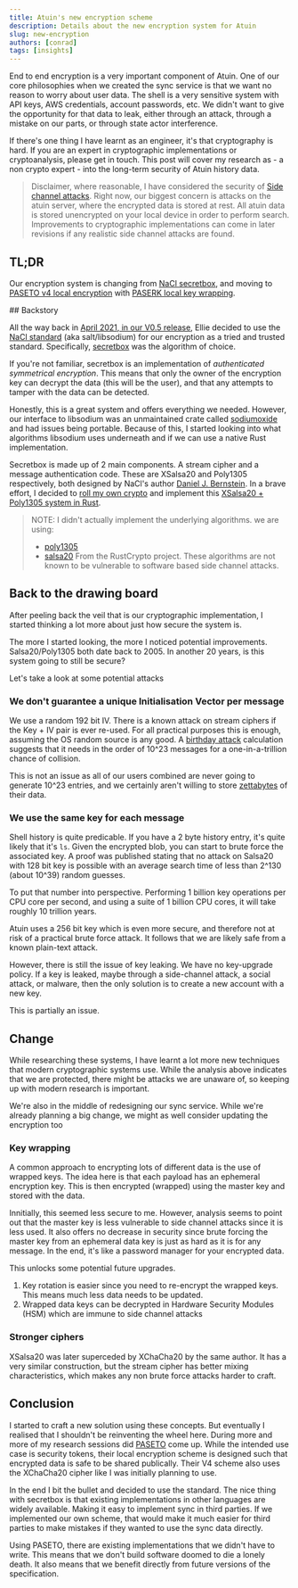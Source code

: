 ```yaml
---
title: Atuin's new encryption scheme
description: Details about the new encryption system for Atuin
slug: new-encryption
authors: [conrad]
tags: [insights]
---
```


End to end encryption is a very important component of Atuin.
One of our core philosophies when we created the sync service is that
we want no reason to worry about user data. The shell is a very
sensitive system with API keys, AWS credentials, account passwords, etc.
We didn't want to give the opportunity for that data to leak, either through an attack,
through a mistake on our parts, or through state actor interference.

If there's one thing I have learnt as an engineer, it's that cryptography is hard.
If you are an expert in cryptographic implementations or cryptoanalysis, please get in touch.
This post will cover my research as - a non crypto expert - into the long-term security of Atuin history data.

> Disclaimer, where reasonable, I have considered the security of
> [Side channel attacks](https://en.wikipedia.org/wiki/Side-channel_attack).
> Right now, our biggest concern is attacks on the atuin server, where the encrypted data is stored at rest.
> All atuin data is stored unencrypted on your local device in order to perform search. Improvements
> to cryptographic implementations can come in later revisions if any realistic side channel attacks are found.

## TL;DR

Our encryption system is changing from [NaCl secretbox](https://nacl.cr.yp.to/secretbox.html),
and moving to [PASETO v4 local encryption](https://github.com/paseto-standard/paseto-spec/tree/master/docs/01-Protocol-Versions#version-4-sodium-modern)
with [PASERK local key wrapping](https://github.com/paseto-standard/paserk/blob/master/types/local-wrap.md).

## Backstory

All the way back in [April 2021, in our V0.5 release](https://github.com/ellie/atuin/pull/31/files#diff-6cb394acf0a1c664cf29bc71085c713dc29308df03dfcd58d44d91b536201041),
Ellie decided to use the [NaCl standard](https://nacl.cr.yp.to/) (aka salt/libsodium) for our encryption as a tried and trusted standard.
Specifically, [secretbox](https://nacl.cr.yp.to/secretbox.html) was the algorithm of choice.

If you're not familiar, secretbox is an implementation of _authenticated symmetrical encryption_. This means
that only the owner of the encryption key can decrypt the data (this will be the user), and that any attempts
to tamper with the data can be detected.

Honestly, this is a great system and offers everything we needed. However, our interface to libsodium was an unmaintained crate called [sodiumoxide](https://github.com/sodiumoxide/sodiumoxide) and had issues being portable. Because of this, I started looking into what algorithms libsodium uses underneath and if we can use a native Rust implementation.

Secretbox is made up of 2 main components. A stream cipher and a message authentication code.
These are XSalsa20 and Poly1305 respectively, both designed by NaCl's author [Daniel J. Bernstein](https://en.wikipedia.org/wiki/Daniel_J._Bernstein).
In a brave effort, I decided to [roll my own crypto](https://security.stackexchange.com/questions/18197/why-shouldnt-we-roll-our-own)
and implement this [XSalsa20 + Poly1305 system in Rust](https://github.com/ellie/atuin/pull/805).

> NOTE: I didn't actually implement the underlying algorithms. we are using:
> * [poly1305](https://github.com/RustCrypto/universal-hashes/tree/master/poly1305)
> * [salsa20](https://github.com/RustCrypto/stream-ciphers/tree/master/salsa20)
> From the RustCrypto project.
> These algorithms are not known to be vulnerable to software based side channel attacks.

## Back to the drawing board

After peeling back the veil that is our cryptographic implementation,
I started thinking a lot more about just how secure the system is.

The more I started looking, the more I noticed potential improvements.
Salsa20/Poly1305 both date back to 2005. In another 20 years, is this system going to still be secure?

Let's take a look at some potential attacks

### We don't guarantee a unique Initialisation Vector per message

We use a random 192 bit IV. There is a known attack on stream ciphers if the
Key + IV pair is ever re-used. For all practical purposes this is enough, assuming the OS random source is any good. A [birthday attack](https://en.wikipedia.org/wiki/Birthday_attack) calculation suggests that it needs in the order of 10^23 messages for a one-in-a-trillion chance of collision.

This is not an issue as all of our users combined are never going to generate 10^23 entries, and we certainly aren't willing to store [zettabytes](https://en.wikipedia.org/wiki/Byte#Multiple-byte_units) of their data.

### We use the same key for each message

Shell history is quite predicable. If you have a 2 byte history entry, it's quite likely that it's `ls`. Given the encrypted blob, you can start to brute force the associated key. A proof was published stating that no attack on Salsa20 with 128 bit key is possible with an average search time of less than 2^130 (about 10^39) random guesses.

To put that number into perspective. Performing 1 billion key operations per CPU core per second, and using a suite of 1 billion CPU cores, it will take roughly 10 trillion years.

Atuin uses a 256 bit key which is even more secure, and therefore not at risk of a practical brute force attack. It follows that we are likely safe from a known plain-text attack.

However, there is still the issue of key leaking. We have no key-upgrade policy.
If a key is leaked, maybe through a side-channel attack, a social attack, or malware,
then the only solution is to create a new account with a new key.

This is partially an issue.

## Change

While researching these systems, I have learnt a lot more new techniques that modern cryptographic systems use. While the analysis above indicates that we are protected, there might be attacks we are unaware of, so keeping up with modern research is important.

We're also in the middle of redesigning our sync service. While we're already planning a big change, we might as well consider updating the encryption too

### Key wrapping

A common approach to encrypting lots of different data is the use of wrapped keys.
The idea here is that each payload has an ephemeral encryption key.
This is then encrypted (wrapped) using the master key and stored with the data.

Innitially, this seemed less secure to me. However, analysis seems to point out that
the master key is less vulnerable to side channel attacks since it is less used.
It also offers no decrease in security since brute forcing the master key from an
ephemeral data key is just as hard as it is for any message. In the end, it's like
a password manager for your encrypted data.

This unlocks some potential future upgrades.

1. Key rotation is easier since you need to re-encrypt the wrapped keys. This means much less data needs to be updated.
2. Wrapped data keys can be decrypted in Hardware Security Modules (HSM) which are immune to side channel attacks

### Stronger ciphers

XSalsa20 was later superceded by XChaCha20 by the same author. It has a very similar construction,
but the stream cipher has better mixing characteristics, which makes any non brute force attacks harder to craft.

## Conclusion

I started to craft a new solution using these concepts.
But eventually I realised that I shouldn't be reinventing the wheel here.
During more and more of my research sessions did [PASETO](https://paseto.io/) come up.
While the intended use case is security tokens,
their local encryption scheme is designed such that encrypted data is safe to be shared publically.
Their V4 scheme also uses the XChaCha20 cipher like I was initially planning to use.

In the end I bit the bullet and decided to use the standard.
The nice thing with secretbox is that existing implementations in other languages are widely available.
Making it easy to implement sync in third parties. If we implemented our own scheme,
that would make it much easier for third parties to make mistakes if they wanted to use the sync data directly.

Using PASETO, there are existing implementations that we didn't have to write.
This means that we don't build software doomed to die a lonely death. It also means
that we benefit directly from future versions of the specification.

